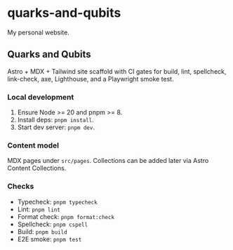 # quarks-and-qubits
My personal website.
## Quarks and Qubits

Astro + MDX + Tailwind site scaffold with CI gates for build, lint, spellcheck, link-check, axe, Lighthouse, and a Playwright smoke test.

### Local development

1. Ensure Node >= 20 and pnpm >= 8.
2. Install deps: `pnpm install`.
3. Start dev server: `pnpm dev`.

### Content model

MDX pages under `src/pages`. Collections can be added later via Astro Content Collections.

### Checks

- Typecheck: `pnpm typecheck`
- Lint: `pnpm lint`
- Format check: `pnpm format:check`
- Spellcheck: `pnpm cspell`
- Build: `pnpm build`
- E2E smoke: `pnpm test`
